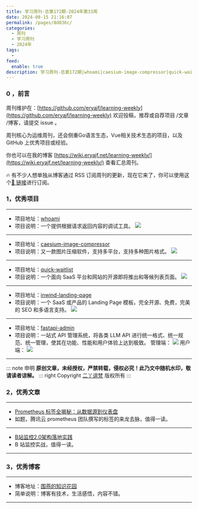 ```yaml
---
title: 学习周刊-总第172期-2024年第33周
date: 2024-08-15 21:16:07
permalink: /pages/8d036c/
categories:
  - 周刊
  - 学习周刊
  - 2024年
tags:
  -
feed:
  enable: true
description: 学习周刊-总第172期|whoami|caesium-image-compressor|quick-waitlist|inwind-landing-page|fastapi-admin
---
```




### 0 ，前言

周刊维护在：[https://github.com/eryajf/learning-weekly](https://github.com/eryajf/learning-weekly)  欢迎投稿，推荐或自荐项目 /文章 /博客，请提交 issue 。

周刊核心为运维周刊，还会侧重Go语言生态，Vue相关技术生态的项目，以及 GitHub 上优秀项目或经验。

你也可以在我的博客 [https://wiki.eryajf.net/learning-weekly/](https://wiki.eryajf.net/learning-weekly/) 查看汇总周刊。

🔥 有不少人想单独从博客通过 RSS 订阅周刊的更新，现在它来了，你可以使用这个[🔗 链接](https://wiki.eryajf.net/learning-weekly.xml)进行订阅。

### 1，优秀项目

---
- 项目地址：[whoami](https://github.com/traefik/whoami)
- 项目说明：一个提供根据请求返回内容的调试工具。
  ![](https://t.eryajf.net/imgs/2024/07/1720190882686.webp)
---
- 项目地址：[caesium-image-compressor](https://github.com/Lymphatus/caesium-image-compressor)
- 项目说明：又一款图片压缩软件，支持多平台，支持多种图片格式。
  ![](https://t.eryajf.net/imgs/2024/07/1720104563103.webp)
---
- 项目地址：[quick-waitlist](https://github.com/raqibnur/quick-waitlist?utm_source=gapis.money)
- 项目说明：一个面向 SaaS 平台和网站的开源即将推出和等候列表页面。
  ![](https://t.eryajf.net/imgs/2024/07/1720191134169.webp)
---
- 项目地址：[inwind-landing-page](https://github.com/huglemon/inwind-landing-page)
- 项目说明：一个 SaaS 或产品的 Landing Page 模板，完全开源、免费，完美的 SEO 和多语言支持。
  ![](https://t.eryajf.net/imgs/2024/07/1720191345107.webp)
---
- 项目地址：[fastapi-admin](https://github.com/iimeta/fastapi-admin)
- 项目说明：一站式 API 管理系统，将各类 LLM API 进行统一格式、统一规范、统一管理，使其在功能、性能和用户体验上达到极致。
  管理端：
  ![](https://t.eryajf.net/imgs/2024/07/1720334806138.webp)
  用户端：
  ![](https://t.eryajf.net/imgs/2024/07/1720334844174.webp)
---

::: note 申明
**原创文章<Badge text='eryajf' />，未经授权，严禁转载，侵权必究！此乃文中随机水印，敬请读者谅解。**
::: right
Copyright [二丫讲梵](https://wiki.eryajf.net) 版权所有
:::

### 2，优秀文章

---
- [Prometheus 标签全揭秘：从数据源到仪表盘](https://mp.weixin.qq.com/s/M6o74ME181iBZZkM42hmXw)
- 如题，腾讯云 prometheus 团队撰写的标签的来龙去脉，值得一读。
---
- [B站监控2.0架构落地实践](https://mp.weixin.qq.com/s/gTB_hEXJQ2gz_oP7VN3-dg)
- B 站监控实战，值得一读。
---
### 3，优秀博客

---
- 博客地址：[围燕的知识花园](https://weiyan.cc/)
- 简单说明：博客有技术，生活感悟，内容不错。
---

